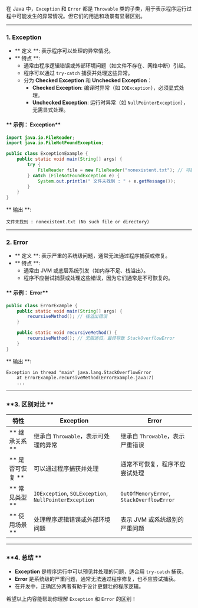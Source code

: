 在 Java 中，`Exception` 和 `Error` 都是 `Throwable` 类的子类，用于表示程序运行过程中可能发生的异常情况。但它们的用途和场景有显著区别。

---

### **1. Exception**

- ** 定义 **: 表示程序可以处理的异常情况。
- ** 特点 **:
  - 通常由程序逻辑错误或外部环境问题（如文件不存在、网络中断）引起。
  - 程序可以通过 `try-catch` 捕获并处理这些异常。
  - 分为 **Checked Exception** 和 **Unchecked Exception**：
    - **Checked Exception**: 编译时异常（如 `IOException`），必须显式处理。
    - **Unchecked Exception**: 运行时异常（如 `NullPointerException`），无需显式处理。

#### ** 示例： Exception**

```java
import java.io.FileReader;
import java.io.FileNotFoundException;

public class ExceptionExample {
    public static void main(String[] args) {
        try {
            FileReader file = new FileReader("nonexistent.txt"); // 可能抛出 FileNotFoundException
        } catch (FileNotFoundException e) {
            System.out.println(" 文件未找到 : " + e.getMessage());
        }
    }
}
```

** 输出 **:

```
文件未找到 : nonexistent.txt (No such file or directory)
```

---

### **2. Error**

- ** 定义 **: 表示严重的系统级问题，通常无法通过程序捕获或修复。
- ** 特点 **:
  - 通常由 JVM 或底层系统引发（如内存不足、栈溢出）。
  - 程序不应尝试捕获或处理这些错误，因为它们通常是不可恢复的。

#### ** 示例： Error**

```java
public class ErrorExample {
    public static void main(String[] args) {
        recursiveMethod(); // 栈溢出错误
    }

    public static void recursiveMethod() {
        recursiveMethod(); // 无限递归，最终导致 StackOverflowError
    }
}
```

** 输出 **:

```
Exception in thread "main" java.lang.StackOverflowError
    at ErrorExample.recursiveMethod(ErrorExample.java:7)
    ...
```

---

### **3. 区别对比 **

| 特性             | **Exception**                                         | **Error**                              |
| ---------------- | ----------------------------------------------------------- | -------------------------------------------- |
| ** 继承关系 **   | 继承自 `Throwable`，表示可处理的异常                      | 继承自 `Throwable`，表示严重错误           |
| ** 是否可恢复 ** | 可以通过程序捕获并处理                                      | 通常不可恢复，程序不应尝试处理               |
| ** 常见类型 **   | `IOException`, `SQLException`, `NullPointerException` | `OutOfMemoryError`, `StackOverflowError` |
| ** 使用场景 **   | 处理程序逻辑错误或外部环境问题                              | 表示 JVM 或系统级别的严重问题                |

---

### **4. 总结 **

- **Exception** 是程序运行中可以预见并处理的问题，适合用 `try-catch` 捕获。
- **Error** 是系统级的严重问题，通常无法通过程序修复，也不应尝试捕获。
- 在开发中，正确区分两者有助于设计更健壮的程序逻辑。

希望以上内容能帮助你理解 `Exception` 和 `Error` 的区别！
